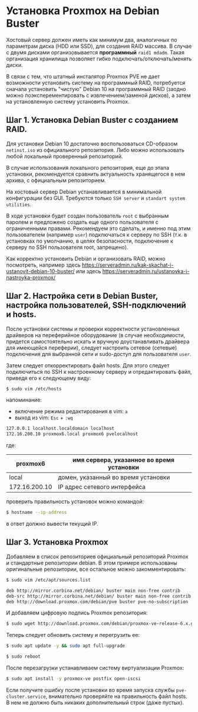 # Установка Proxmox на Debian Buster


Хостовый сервер должен иметь как минимум два, аналогичных по параметрам диска (HDD или SSD), для создания RAID массива. В случае с двумя дисками организовывается **программный** `raid1 mdadm`. Такая организация хранилища позволяет гибко подключать/отключать/менять диски. 

В связи с тем, что штатный инсталятор Proxmox PVE не дает возможности установить систему на программный RAID, потребуется сначала установить "чистую" Debian 10 на программный RAID (заодно можно поэксперементировать с извлечением/заменой дисков), а затем на установленную систему установить Proxmox.


## Шаг 1. Установка Debian Buster с созданием RAID.
Для установки Debian 10 достаточно воспользоваться CD-образом `netinst.iso` из официального репозитория. Либо можно использовать любой локальный проверенный репозиторий.

В случае использования локального репозитория, еще до этапа установки, рекомендуется сравнить актуальность хранящегося в нем архива, с официальным репозиторием.

На хостовый сервер Debian устанавливается в минимальной конфигурации без GUI. Требуются только `SSH server` и `standart system utilities`.

В ходе установки будет создан пользователь `root` с выбранным паролем и предложено создать еще одного пользователя с ограниченными правами. Рекомендуем это сделать, и именно под этим пользователем (например `user`) подключаться к серверу по SSH (т.к. в установках по умолчанию, в целях безопасности, подключение к серверу по SSH пользователя root, запрещено).

Как корректно установить Debian и организовать RAID, можно посмотреть, например здесь https://serveradmin.ru/kak-skachat-i-ustanovit-debian-10-buster/ или здесь https://serveradmin.ru/ustanovka-i-nastroyka-proxmox/


## Шаг 2. Настройка сети в  Debian Buster, настройка пользователей, SSH-подключений и hosts.
После установки системы и проверки корректности установленных драйверов на переферийное оборудование (в случае необходимости, придется самостоятельно искать и вручную доустанавливать драйвера для имеющейся переферии), следует настроить сетевое (сетевые) подключения для выбранной сети и sudo-доступ для пользователя `user`.

Затем следует откорректировать файл hosts. Для этого следует подключиться по SSH к настроенному серверу и отредактировать файл, приведя его к следующему виду:
``` bash
$ sudo vim /etc/hosts
```
напоминание: 
 - включение режима редактирования в vim: `a`
 - выход из vim: `Esc` + `:wq`

``` bash
127.0.0.1 localhost.localdomain localhost
172.16.200.10 proxmox6.local proxmox6 pvelocalhost
```
где:

proxmox6 | имя сервера, указанное во время установки
---|---
local | домен, указанный во время установки
172.16.200.10 | IP адрес сетевого интерфейса

проверить правильность установок можно командой:
``` bash
$ hostname --ip-address
```
в ответ должно вывести текущий IP.


## Шаг 3. Установка Proxmox
Добавляем в список репозиториев официальный репозиторий Proxmox и стандартные репозитории debian. В этом примере использованы оригинальные репозитории, все остальное можно закомментировать:
``` bash
$ sudo vim /etc/apt/sources.list
```
``` bash
deb http://mirror.corbina.net/debian/ buster main non-free contrib
deb-src http://mirror.corbina.net/debian/ buster main non-free contrib
deb http://download.proxmox.com/debian/pve buster pve-no-subscription
```
И добавляем цифровую подпись Proxmox репозитория:
``` bash
$ sudo wget http://download.proxmox.com/debian/proxmox-ve-release-6.x.gpg -O /etc/apt/trusted.gpg.d/proxmox-ve-release-6.x.gpg
```
Теперь следует обновить систему и перегрузить ее:
``` bash
$ sudo apt update -y && sudo apt full-upgrade
```
``` bash
$ sudo reboot
```
После перезагрузки устанавливаем систему виртуализации Proxmox:
``` bash
$ sudo apt install -y proxmox-ve postfix open-iscsi
```
Если получите ошибку после установки во время запуска службы `pve-cluster.service`, внимательно проверяйте на правильность файл hosts. В нем не должно быть никаких дополнительный строк (даже пустых).



